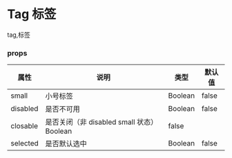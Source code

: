 # Tag 标签
tag,标签

### props

| 属性 | 说明 | 类型 | 默认值 |
| --- | --- | --- | --- |
|  small  | 小号标签	 | Boolean | false |
|  disabled	 | 是否不可用		 | Boolean | false |
|  closable	 | 是否关闭（非 disabled small 状态） Boolean | false |
|  selected		 | 是否默认选中	| Boolean | false |

